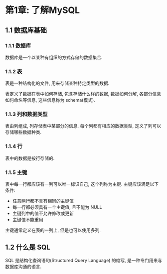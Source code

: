 # 第1章: 了解MySQL #

## 1.1 数据库基础 ##

### 1.1.1 数据库 ###

数据库是一个以某种有组织的方式存储的数据集合.

### 1.1.2 表 ###

表是一种结构化的文件, 用来存储某种特定类型的数据.

表定义了数据在表中如何存储, 包含存储什么样的数据, 数据如何分解, 各部分信息如何命名等信息, 这些信息称为 schema(模式).

### 1.1.3 列和数据类型 ###

表由列组成, 列存储表中某部分的信息. 每个列都有相应的数据类型, 定义了列可以存储哪些数据种类.

### 1.1.4 行 ###

表中的数据是按行存储的.

### 1.1.5 主键 ###

表中每一行都应该有一列可以唯一标识自己, 这个列称为主键. 主键应该满足以下条件:

- 任意两行都不具有相同的主键值
- 每一行都必须具有一个主键值, 且不能为 NULL
- 主键列中的值不允许修改或更新
- 主键值不能重用

主键通常定义在表的一列上, 但是也可以使用多列.

## 1.2 什么是 SQL ##

SQL 是结构化查询语句(Structured Query Language) 的缩写, 是一种专门用来与数据库沟通的语言.
